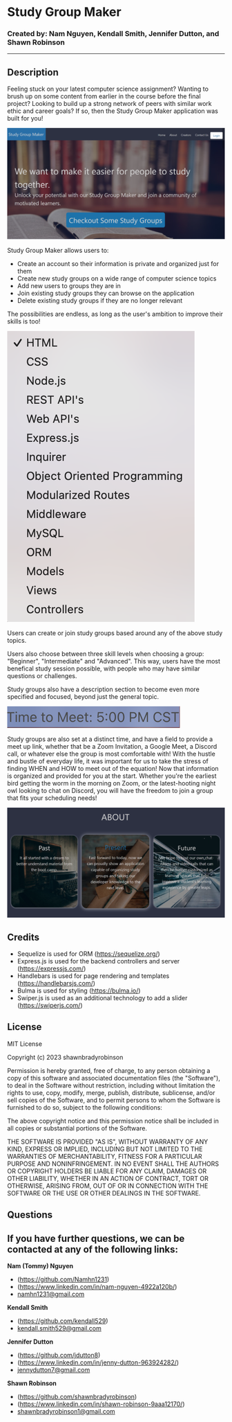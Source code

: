 # Study Group Maker 

### Created by: Nam Nguyen, Kendall Smith, Jennifer Dutton, and Shawn Robinson 

---


## **Description**
Feeling stuck on your latest computer science assignment? Wanting to brush up on some content from earlier in the course before the final project? Looking to build up a strong network of peers with similar work ethic and career goals? If so, then the Study Group Maker application was built for you! 

![A screenshot of the landing page for Study Group Maker](./public/images/readme5.png)

Study Group Maker allows users to:
- Create an account so their information is private and organized just for them
- Create new study groups on a wide range of computer science topics 
- Add new users to groups they are in
- Join existing study groups they can browse on the application 
- Delete existing study groups if they are no longer relevant

The possibilities are endless, as long as the user's ambition to improve their skills is too! 

![A screenshot of the options users have when building out a study group](./public/images/readme3.png)

Users can create or join study groups based around any of the above study topics. 

Users also choose between three skill levels when choosing a group: "Beginner", "Intermediate" and "Advanced". This way, users have the most benefical study session possible, with people who may have similar questions or challenges. 

Study groups also have a description section to become even more specified and focused, beyond just the general topic. 

![A screenshot of the set time to meet for a study group](./public/images/readme4.png)

Study groups are also set at a distinct time, and have a field to provide a meet up link, whether that be a Zoom Invitation, a Google Meet, a Discord call, or whatever else the group is most comfortable with! With the hustle and bustle of everyday life, it was important for us to take the stress of finding WHEN and HOW to meet out of the equation! Now that information is organized and provided for you at the start. Whether you're the earliest bird getting the worm in the morning on Zoom, or the latest-hooting night owl looking to chat on Discord, you will have the freedom to join a group that fits your scheduling needs! 





![A screenshot of the "about" section](./public/images/readme6.png)



## **Credits** 
- Sequelize is used for ORM  (https://sequelize.org/)
- Express.js is used for the backend controllers and server (https://expressjs.com/)
- Handlebars is used for page rendering and templates (https://handlebarsjs.com/)
- Bulma is used for styling (https://bulma.io/)
- Swiper.js is used as an additional technology to add a slider (https://swiperjs.com/)



## **License** 
MIT License

Copyright (c) 2023 shawnbradyrobinson

Permission is hereby granted, free of charge, to any person obtaining a copy
of this software and associated documentation files (the "Software"), to deal
in the Software without restriction, including without limitation the rights
to use, copy, modify, merge, publish, distribute, sublicense, and/or sell
copies of the Software, and to permit persons to whom the Software is
furnished to do so, subject to the following conditions:

The above copyright notice and this permission notice shall be included in all
copies or substantial portions of the Software.

THE SOFTWARE IS PROVIDED "AS IS", WITHOUT WARRANTY OF ANY KIND, EXPRESS OR
IMPLIED, INCLUDING BUT NOT LIMITED TO THE WARRANTIES OF MERCHANTABILITY,
FITNESS FOR A PARTICULAR PURPOSE AND NONINFRINGEMENT. IN NO EVENT SHALL THE
AUTHORS OR COPYRIGHT HOLDERS BE LIABLE FOR ANY CLAIM, DAMAGES OR OTHER
LIABILITY, WHETHER IN AN ACTION OF CONTRACT, TORT OR OTHERWISE, ARISING FROM,
OUT OF OR IN CONNECTION WITH THE SOFTWARE OR THE USE OR OTHER DEALINGS IN THE
SOFTWARE.
## **Questions** 
If you have further questions, we can be contacted at any of the following links:
--- 
**Nam (Tommy) Nguyen** 
- (https://github.com/Namhn1231)
- (https://www.linkedin.com/in/nam-nguyen-4922a120b/)
- namhn1231@gmail.com

**Kendall Smith** 
- (https://github.com/kendall529)
- kendall.smith529@gmail.com

**Jennifer Dutton** 
- (https://github.com/jdutton8)
- (https://www.linkedin.com/in/jenny-dutton-963924282/)
- jennydutton7@gmail.com 

**Shawn Robinson** 
- (https://github.com/shawnbradyrobinson)
- (https://www.linkedin.com/in/shawn-robinson-9aaa12170/)
- shawnbradyrobinson1@gmail.com 